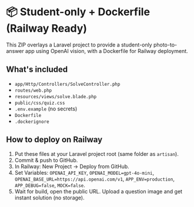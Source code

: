 # 📦 Student-only + Dockerfile (Railway Ready)

This ZIP overlays a Laravel project to provide a student-only photo-to-answer app using OpenAI vision, with a Dockerfile for Railway deployment.

## What's included
- `app/Http/Controllers/SolveController.php`
- `routes/web.php`
- `resources/views/solve.blade.php`
- `public/css/quiz.css`
- `.env.example` (no secrets)
- `Dockerfile`
- `.dockerignore`

## How to deploy on Railway
1. Put these files at your Laravel project root (same folder as `artisan`).
2. Commit & push to GitHub.
3. In Railway: New Project → Deploy from GitHub.
4. Set Variables: `OPENAI_API_KEY`, `OPENAI_MODEL=gpt-4o-mini`, `OPENAI_BASE_URL=https://api.openai.com/v1`, `APP_ENV=production`, `APP_DEBUG=false`, `MOCK=false`.
5. Wait for build, open the public URL. Upload a question image and get instant solution (no storage).
